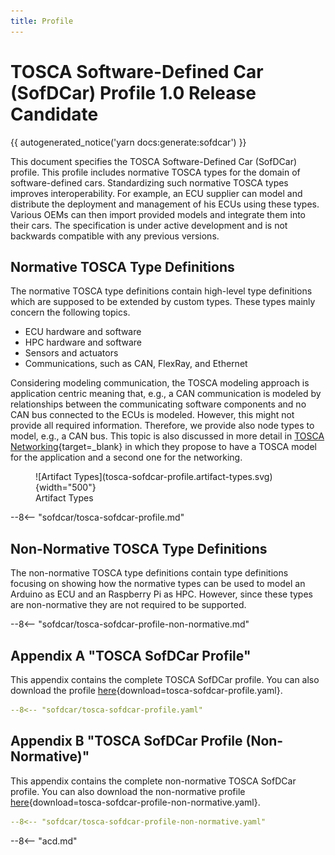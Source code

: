 ```yaml
---
title: Profile
---
```


# TOSCA Software-Defined Car (SofDCar) Profile 1.0 Release Candidate

{{ autogenerated_notice('yarn docs:generate:sofdcar') }}

This document specifies the TOSCA Software-Defined Car (SofDCar) profile.
This profile includes normative TOSCA types for the domain of software-defined cars. 
Standardizing such normative TOSCA types improves interoperability.
For example, an ECU supplier can model and distribute the deployment and management of his ECUs using these types. 
Various OEMs can then import provided models and integrate them into their cars.
The specification is under active development and is not backwards compatible with any previous versions.


## Normative TOSCA Type Definitions

The normative TOSCA type definitions contain high-level type definitions which are supposed to be extended by custom types.
These types mainly concern the following topics.

- ECU hardware and software
- HPC hardware and software
- Sensors and actuators
- Communications, such as CAN, FlexRay, and Ethernet

Considering modeling communication, the TOSCA modeling approach is application centric meaning that, e.g., a CAN communication is modeled by relationships between the communicating software components and no CAN bus connected to the ECUs is modeled.
However, this might not provide all required information.
Therefore, we provide also node types to model, e.g., a CAN bus.
This topic is also discussed in more detail in [TOSCA Networking](https://docs.oasis-open.org/tosca/TOSCA-Simple-Profile-YAML/v1.3/os/TOSCA-Simple-Profile-YAML-v1.3-os.html#_Toc26969482){target=_blank} in which they propose to have a TOSCA model for the application and a second one for the networking.

<figure markdown>
    ![Artifact Types](tosca-sofdcar-profile.artifact-types.svg){width="500"}
    <figcaption>Artifact Types</figcaption>
</figure>


--8<-- "sofdcar/tosca-sofdcar-profile.md"


## Non-Normative TOSCA Type Definitions

The non-normative TOSCA type definitions contain type definitions focusing on showing how the normative types can be used to model an Arduino as ECU and an Raspberry Pi as HPC.
However, since these types are non-normative they are not required to be supported.

--8<-- "sofdcar/tosca-sofdcar-profile-non-normative.md"


## Appendix A "TOSCA SofDCar Profile"

This appendix contains the complete TOSCA SofDCar profile.
You can also download the profile [here](tosca-sofdcar-profile.yaml){download=tosca-sofdcar-profile.yaml}.

```yaml linenums="1"
--8<-- "sofdcar/tosca-sofdcar-profile.yaml"
```

## Appendix B "TOSCA SofDCar Profile (Non-Normative)"

This appendix contains the complete non-normative TOSCA SofDCar profile.
You can also download the non-normative profile [here](tosca-sofdcar-profile-non-normative.yaml){download=tosca-sofdcar-profile-non-normative.yaml}.

```yaml linenums="1"
--8<-- "sofdcar/tosca-sofdcar-profile-non-normative.yaml"
```

--8<-- "acd.md"
